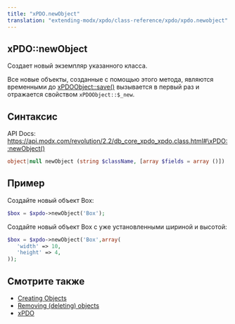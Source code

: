 ```yaml
---
title: "xPDO.newObject"
translation: "extending-modx/xpdo/class-reference/xpdo/xpdo.newobject"
---
```


## xPDO::newObject

Создает новый экземпляр указанного класса.

Все новые объекты, созданные с помощью этого метода, являются временными до [xPDOObject::save()](extending-modx/xpdo/class-reference/xpdoobject/persistence-methods/save "save") вызывается в первый раз и отражается свойством `xPDOObject::$_new`.

## Синтаксис

API Docs: <https://api.modx.com/revolution/2.2/db_core_xpdo_xpdo.class.html#\xPDO::newObject()>

```php
object|null newObject (string $className, [array $fields = array ()])
```

## Пример

Создайте новый объект Box:

```php
$box = $xpdo->newObject('Box');
```

Создайте новый объект Box с уже установленными шириной и высотой:

```php
$box = $xpdo->newObject('Box',array(
   'width' => 10,
   'height' => 4,
));
```

## Смотрите также

-   [Creating Objects](extending-modx/xpdo/creating-objects "Creating Objects")
-   [Removing (deleting) objects](extending-modx/xpdo/class-reference/xpdoobject/persistence-methods/remove)
-   [xPDO](extending-modx/xpdo "xPDO")
